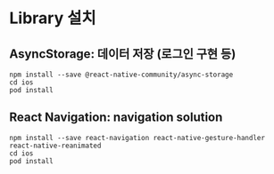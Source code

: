 # Library 설치

## AsyncStorage: 데이터 저장 (로그인 구현 등)
```
npm install --save @react-native-community/async-storage
cd ios
pod install
```

## React Navigation: navigation solution
```
npm install --save react-navigation react-native-gesture-handler react-native-reanimated
cd ios
pod install
```
